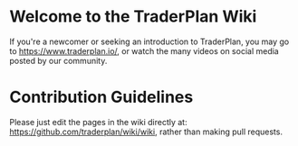 # Welcome to the TraderPlan Wiki

If you're a newcomer or seeking an introduction to TraderPlan, you may go to https://www.traderplan.io/, or watch the many videos on social media posted by our community.

# Contribution Guidelines

Please just edit the pages in the wiki directly at: https://github.com/traderplan/wiki/wiki, rather than making pull requests.
